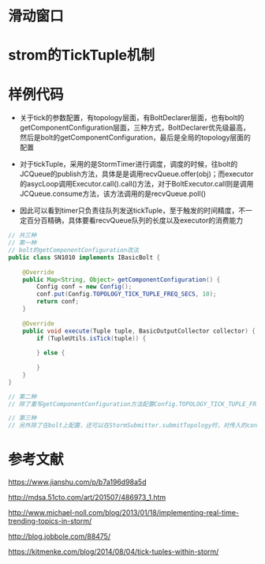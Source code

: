 滑动窗口
===

strom的TickTuple机制
===


样例代码
===
+ 关于tick的参数配置，有topology层面，有BoltDeclarer层面，也有bolt的getComponentConfiguration层面，三种方式，BoltDeclarer优先级最高，然后是bolt的getComponentConfiguration，最后是全局的topology层面的配置

+ 对于tickTuple，采用的是StormTimer进行调度，调度的时候，往bolt的JCQueue的publish方法，具体是是调用recvQueue.offer(obj)；而executor的asycLoop调用Executor.call().call()方法，对于BoltExecutor.call则是调用JCQueue.consume方法，该方法调用的是recvQueue.poll()

+ 因此可以看到timer只负责往队列发送tickTuple，至于触发的时间精度，不一定百分百精确，具体要看recvQueue队列的长度以及executor的消费能力

```java
// 共三种
// 第一种
// bolt的getComponentConfiguration改法
public class SN1010 implements IBasicBolt {
    
    @Override
    public Map<String, Object> getComponentConfiguration() {
        Config conf = new Config();
        conf.put(Config.TOPOLOGY_TICK_TUPLE_FREQ_SECS, 10);
        return conf;
    }
    
    @Override
    public void execute(Tuple tuple, BasicOutputCollector collector) {
        if (TupleUtils.isTick(tuple)) {
            
        } else {
            
        }
    }
}

// 第二种
// 除了重写getComponentConfiguration方法配置Config.TOPOLOGY_TICK_TUPLE_FREQ_SECS参数外，还可以在TopologyBuilder.setBolt之后调用addConfiguration方法在配置，这个配置会覆盖getComponentConfiguration方法的配置

// 第三种
// 另外除了在bolt上配置，还可以在StormSubmitter.submitTopology时，对传入的conf配置Config.TOPOLOGY_TICK_TUPLE_FREQ_SECS参数，不过这个配置是全局的，作用于整个topology的所有bolt；当出现既有全局配置，又有bolt自己的配置时，作用范围小的优先。

```


参考文献
===
https://www.jianshu.com/p/b7a196d98a5d

http://mdsa.51cto.com/art/201507/486973_1.htm

http://www.michael-noll.com/blog/2013/01/18/implementing-real-time-trending-topics-in-storm/

http://blog.jobbole.com/88475/

https://kitmenke.com/blog/2014/08/04/tick-tuples-within-storm/